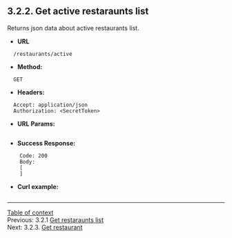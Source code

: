 **3.2.2. Get active restaraunts list**
----
Returns json data about active restaurants list.
* **URL** 
```
  /restaurants/active
```
* **Method:**
```
  GET
```
 
* **Headers:**
```
  Accept: application/json
  Authorization: <SecretToken>
```
* **URL Params:**
```
```
* **Success Response:**
```
    Code: 200
    Body:
    [
    ]
``` 
* **Curl example:**
```
```
----
[Table of context](api.md) \
Previous: 3.2.1 [Get restaraunts list](3_2_1.md) \
Next: 3.2.3. [Get restaurant](3_2_3.md)